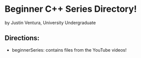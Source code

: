 # Beginner C++ Series Directory!

by Justin Ventura, University Undergraduate

## Directions:

- beginnerSeries: contains files from the YouTube videos!
